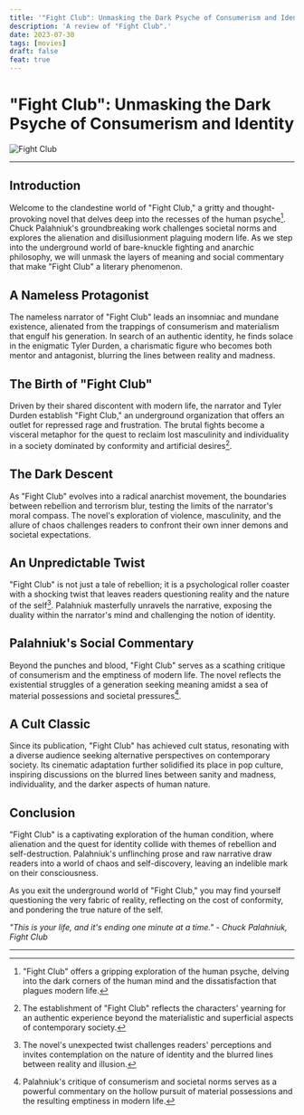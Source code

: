 ```yaml
---
title: '"Fight Club": Unmasking the Dark Psyche of Consumerism and Identity'
description: 'A review of "Fight Club".'
date: 2023-07-30
tags: [movies]
draft: false
feat: true
---
```


# "Fight Club": Unmasking the Dark Psyche of Consumerism and Identity

![Fight Club](https://cdn.wallpapersafari.com/65/48/dPygtF.jpg)

---

## Introduction

Welcome to the clandestine world of "Fight Club," a gritty and thought-provoking novel that delves deep into the recesses of the human psyche[^1^]. Chuck Palahniuk's groundbreaking work challenges societal norms and explores the alienation and disillusionment plaguing modern life. As we step into the underground world of bare-knuckle fighting and anarchic philosophy, we will unmask the layers of meaning and social commentary that make "Fight Club" a literary phenomenon.

## A Nameless Protagonist

The nameless narrator of "Fight Club" leads an insomniac and mundane existence, alienated from the trappings of consumerism and materialism that engulf his generation. In search of an authentic identity, he finds solace in the enigmatic Tyler Durden, a charismatic figure who becomes both mentor and antagonist, blurring the lines between reality and madness.

## The Birth of "Fight Club"

Driven by their shared discontent with modern life, the narrator and Tyler Durden establish "Fight Club," an underground organization that offers an outlet for repressed rage and frustration. The brutal fights become a visceral metaphor for the quest to reclaim lost masculinity and individuality in a society dominated by conformity and artificial desires[^2^].

## The Dark Descent

As "Fight Club" evolves into a radical anarchist movement, the boundaries between rebellion and terrorism blur, testing the limits of the narrator's moral compass. The novel's exploration of violence, masculinity, and the allure of chaos challenges readers to confront their own inner demons and societal expectations.

## An Unpredictable Twist

"Fight Club" is not just a tale of rebellion; it is a psychological roller coaster with a shocking twist that leaves readers questioning reality and the nature of the self[^3^]. Palahniuk masterfully unravels the narrative, exposing the duality within the narrator's mind and challenging the notion of identity.

## Palahniuk's Social Commentary

Beyond the punches and blood, "Fight Club" serves as a scathing critique of consumerism and the emptiness of modern life. The novel reflects the existential struggles of a generation seeking meaning amidst a sea of material possessions and societal pressures[^4^].

## A Cult Classic

Since its publication, "Fight Club" has achieved cult status, resonating with a diverse audience seeking alternative perspectives on contemporary society. Its cinematic adaptation further solidified its place in pop culture, inspiring discussions on the blurred lines between sanity and madness, individuality, and the darker aspects of human nature.

## Conclusion

"Fight Club" is a captivating exploration of the human condition, where alienation and the quest for identity collide with themes of rebellion and self-destruction. Palahniuk's unflinching prose and raw narrative draw readers into a world of chaos and self-discovery, leaving an indelible mark on their consciousness.

As you exit the underground world of "Fight Club," you may find yourself questioning the very fabric of reality, reflecting on the cost of conformity, and pondering the true nature of the self.

_"This is your life, and it's ending one minute at a time." - Chuck Palahniuk, Fight Club_

---

[^1^]: "Fight Club" offers a gripping exploration of the human psyche, delving into the dark corners of the human mind and the dissatisfaction that plagues modern life.
[^2^]: The establishment of "Fight Club" reflects the characters' yearning for an authentic experience beyond the materialistic and superficial aspects of contemporary society.
[^3^]: The novel's unexpected twist challenges readers' perceptions and invites contemplation on the nature of identity and the blurred lines between reality and illusion.
[^4^]: Palahniuk's critique of consumerism and societal norms serves as a powerful commentary on the hollow pursuit of material possessions and the resulting emptiness in modern life.
